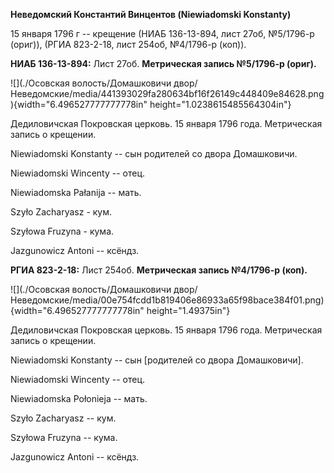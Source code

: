 **Неведомский Константий Винцентов (Niewiadomski Konstanty)**

15 января 1796 г -- крещение (НИАБ 136-13-894, лист 27об, №5/1796-р
(ориг)), (РГИА 823-2-18, лист 254об, №4/1796-р (коп)).

**НИАБ 136-13-894:** Лист 27об. **Метрическая запись №5/1796-р (ориг).**

![](./Осовская волость/Домашковичи двор/Неведомские/media/441393029fa280634bf16f26149c448409e84628.png){width="6.496527777777778in"
height="1.0238615485564304in"}

Дедиловичская Покровская церковь. 15 января 1796 года. Метрическая
запись о крещении.

Niewiadomski Konstanty -- сын родителей со двора Домашковичи.

Niewiadomski Wincenty -- отец.

Niewiadomska Pałanija -- мать.

Szyło Zacharyasz - кум.

Szyłowa Fruzyna - кума.

Jazgunowicz Antoni -- ксёндз.

**РГИА 823-2-18:** Лист 254об. **Метрическая запись №4/1796-р (коп).**

![](./Осовская волость/Домашковичи двор/Неведомские/media/00e754fcdd1b819406e86933a65f98bace384f01.png){width="6.496527777777778in"
height="1.49375in"}

Дедиловичская Покровская церковь. 15 января 1796 года. Метрическая
запись о крещении.

Niewiadomski Konstanty -- сын \[родителей со двора Домашковичи\].

Niewiadomski Wincenty -- отец.

Niewiadomska Połonieja -- мать.

Szyło Zacharyasz -- кум.

Szyłowa Fruzyna -- кума.

Jazgunowicz Antoni -- ксёндз.
